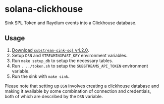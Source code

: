 # solana-clickhouse
Sink SPL Token and Raydium events into a Clickhouse database.

## Usage
1. [Download `substream-sink-sql` v4.2.0](https://github.com/streamingfast/substreams-sink-sql/releases/tag/v4.2.0).
2. Setup `DSN` and `STREAMINGFAST_KEY` environment variables.
3. Run `make setup_db` to setup the necessary tables.
4. Run `. ../token.sh` to setup the `SUBSTREAMS_API_TOKEN` environment variable.
5. Run the sink with `make sink`.

Please note that setting up `DSN` involves creating a clickhouse database and making it available by some combination of connection and credentials, both of which are described by the `DSN` variable.
